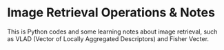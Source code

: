 # Image Retrieval Operations &amp; Notes
This is Python codes and some learning notes about image retrieval, such as VLAD (Vector of Locally Aggregated Descriptors) and Fisher Vecter.
